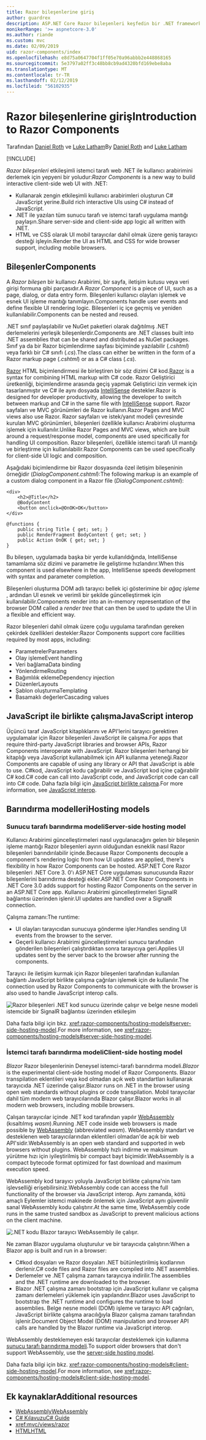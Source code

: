 ```yaml
---
title: Razor bileşenlerine giriş
author: guardrex
description: ASP.NET Core Razor bileşenleri keşfedin bir .NET framework kullanarak web C#/Razor ve HTML.
monikerRange: '>= aspnetcore-3.0'
ms.author: riande
ms.custom: mvc
ms.date: 02/09/2019
uid: razor-components/index
ms.openlocfilehash: e8d75a0647704f1ff05e70a96abbb2e448868165
ms.sourcegitcommit: 5e3797a02ff3c48bb8cb9ad4320bfd169ebe8aba
ms.translationtype: MT
ms.contentlocale: tr-TR
ms.lasthandoff: 02/12/2019
ms.locfileid: "56102935"
---
```

# <a name="introduction-to-razor-components"></a><span data-ttu-id="5025d-103">Razor bileşenlerine giriş</span><span class="sxs-lookup"><span data-stu-id="5025d-103">Introduction to Razor Components</span></span>

<span data-ttu-id="5025d-104">Tarafından [Daniel Roth](https://github.com/danroth27) ve [Luke Latham](https://github.com/guardrex)</span><span class="sxs-lookup"><span data-stu-id="5025d-104">By [Daniel Roth](https://github.com/danroth27) and [Luke Latham](https://github.com/guardrex)</span></span>

[!INCLUDE[](~/includes/razor-components-preview-notice.md)]

<span data-ttu-id="5025d-105">*Razor bileşenleri* etkileşimli istemci tarafı web .NET ile kullanıcı arabirimini derlemek için yepyeni bir yoludur:</span><span class="sxs-lookup"><span data-stu-id="5025d-105">*Razor Components* is a new way to build interactive client-side web UI with .NET:</span></span>

* <span data-ttu-id="5025d-106">Kullanarak zengin etkileşimli kullanıcı arabirimleri oluşturun C# JavaScript yerine.</span><span class="sxs-lookup"><span data-stu-id="5025d-106">Build rich interactive UIs using C# instead of JavaScript.</span></span>
* <span data-ttu-id="5025d-107">.NET ile yazılan tüm sunucu tarafı ve istemci tarafı uygulama mantığı paylaşın.</span><span class="sxs-lookup"><span data-stu-id="5025d-107">Share server-side and client-side app logic all written with .NET.</span></span>
* <span data-ttu-id="5025d-108">HTML ve CSS olarak UI mobil tarayıcılar dahil olmak üzere geniş tarayıcı desteği işleyin.</span><span class="sxs-lookup"><span data-stu-id="5025d-108">Render the UI as HTML and CSS for wide browser support, including mobile browsers.</span></span>

## <a name="components"></a><span data-ttu-id="5025d-109">Bileşenler</span><span class="sxs-lookup"><span data-stu-id="5025d-109">Components</span></span>

<span data-ttu-id="5025d-110">A *Razor bileşen* bir kullanıcı Arabirimi, bir sayfa, iletişim kutusu veya veri girişi formuna gibi parçasıdır.</span><span class="sxs-lookup"><span data-stu-id="5025d-110">A *Razor Component* is a piece of UI, such as a page, dialog, or data entry form.</span></span> <span data-ttu-id="5025d-111">Bileşenleri kullanıcı olayları işlemek ve esnek UI işleme mantığı tanımlayın.</span><span class="sxs-lookup"><span data-stu-id="5025d-111">Components handle user events and define flexible UI rendering logic.</span></span> <span data-ttu-id="5025d-112">Bileşenleri iç içe geçmiş ve yeniden kullanılabilir.</span><span class="sxs-lookup"><span data-stu-id="5025d-112">Components can be nested and reused.</span></span>

<span data-ttu-id="5025d-113">.NET sınıf paylaşılabilir ve NuGet paketleri olarak dağıtılmış .NET derlemelerini yerleşik bileşenlerdir.</span><span class="sxs-lookup"><span data-stu-id="5025d-113">Components are .NET classes built into .NET assemblies that can be shared and distributed as NuGet packages.</span></span> <span data-ttu-id="5025d-114">Sınıf ya da bir Razor biçimlendirme sayfası biçiminde yazılabilir (*.cshtml*) veya farklı bir C# sınıfı (*.cs*).</span><span class="sxs-lookup"><span data-stu-id="5025d-114">The class can either be written in the form of a Razor markup page (*.cshtml*) or as a C# class (*.cs*).</span></span>

<span data-ttu-id="5025d-115">[Razor](xref:mvc/views/razor) HTML biçimlendirmesi ile birleştiren bir söz dizimi C# kod.</span><span class="sxs-lookup"><span data-stu-id="5025d-115">[Razor](xref:mvc/views/razor) is a syntax for combining HTML markup with C# code.</span></span> <span data-ttu-id="5025d-116">Razor Geliştirici üretkenliği, biçimlendirme arasında geçiş yapmak Geliştirici izin vermek için tasarlanmıştır ve C# ile aynı dosyada [IntelliSense](/visualstudio/ide/using-intellisense) destekler.</span><span class="sxs-lookup"><span data-stu-id="5025d-116">Razor is designed for developer productivity, allowing the developer to switch between markup and C# in the same file with [IntelliSense](/visualstudio/ide/using-intellisense) support.</span></span> <span data-ttu-id="5025d-117">Razor sayfaları ve MVC görünümleri de Razor kullanın.</span><span class="sxs-lookup"><span data-stu-id="5025d-117">Razor Pages and MVC views also use Razor.</span></span> <span data-ttu-id="5025d-118">Razor sayfaları ve istek/yanıt modeli çevresinde kurulan MVC görünümleri, bileşenleri özellikle kullanıcı Arabirimi oluşturma işlemek için kullanılır.</span><span class="sxs-lookup"><span data-stu-id="5025d-118">Unlike Razor Pages and MVC views, which are built around a request/response model, components are used specifically for handling UI composition.</span></span> <span data-ttu-id="5025d-119">Razor bileşenleri, özellikle istemci tarafı UI mantığı ve birleştirme için kullanılabilir.</span><span class="sxs-lookup"><span data-stu-id="5025d-119">Razor Components can be used specifically for client-side UI logic and composition.</span></span>

<span data-ttu-id="5025d-120">Aşağıdaki biçimlendirme bir Razor dosyasında özel iletişim bileşeninin örneğidir (*DialogComponent.cshtml*):</span><span class="sxs-lookup"><span data-stu-id="5025d-120">The following markup is an example of a custom dialog component in a Razor file (*DialogComponent.cshtml*):</span></span>

```cshtml
<div>
    <h2>@Title</h2>
    @BodyContent
    <button onclick=@OnOK>OK</button>
</div>

@functions {
    public string Title { get; set; }
    public RenderFragment BodyContent { get; set; }
    public Action OnOK { get; set; }
}
```

<span data-ttu-id="5025d-121">Bu bileşen, uygulamada başka bir yerde kullanıldığında, IntelliSense tamamlama söz dizimi ve parametre ile geliştirme hızlandırır.</span><span class="sxs-lookup"><span data-stu-id="5025d-121">When this component is used elsewhere in the app, IntelliSense speeds development with syntax and parameter completion.</span></span>

<span data-ttu-id="5025d-122">Bileşenleri oluşturma DOM adlı tarayıcı bellek içi gösterimine bir *ağaç işleme* , ardından UI esnek ve verimli bir şekilde güncelleştirmek için kullanılabilir.</span><span class="sxs-lookup"><span data-stu-id="5025d-122">Components render into an in-memory representation of the browser DOM called a *render tree* that can then be used to update the UI in a flexible and efficient way.</span></span>

<span data-ttu-id="5025d-123">Razor bileşenleri dahil olmak üzere çoğu uygulama tarafından gereken çekirdek özellikleri destekler:</span><span class="sxs-lookup"><span data-stu-id="5025d-123">Razor Components support core facilities required by most apps, including:</span></span>

* <span data-ttu-id="5025d-124">Parametreler</span><span class="sxs-lookup"><span data-stu-id="5025d-124">Parameters</span></span>
* <span data-ttu-id="5025d-125">Olay işleme</span><span class="sxs-lookup"><span data-stu-id="5025d-125">Event handling</span></span>
* <span data-ttu-id="5025d-126">Veri bağlama</span><span class="sxs-lookup"><span data-stu-id="5025d-126">Data binding</span></span>
* <span data-ttu-id="5025d-127">Yönlendirme</span><span class="sxs-lookup"><span data-stu-id="5025d-127">Routing</span></span>
* <span data-ttu-id="5025d-128">Bağımlılık ekleme</span><span class="sxs-lookup"><span data-stu-id="5025d-128">Dependency injection</span></span>
* <span data-ttu-id="5025d-129">Düzenler</span><span class="sxs-lookup"><span data-stu-id="5025d-129">Layouts</span></span>
* <span data-ttu-id="5025d-130">Şablon oluşturma</span><span class="sxs-lookup"><span data-stu-id="5025d-130">Templating</span></span>
* <span data-ttu-id="5025d-131">Basamaklı değerler</span><span class="sxs-lookup"><span data-stu-id="5025d-131">Cascading values</span></span>

## <a name="javascript-interop"></a><span data-ttu-id="5025d-132">JavaScript ile birlikte çalışma</span><span class="sxs-lookup"><span data-stu-id="5025d-132">JavaScript interop</span></span>

<span data-ttu-id="5025d-133">Üçüncü taraf JavaScript kitaplıklarını ve API'lerini tarayıcı gerektiren uygulamalar için Razor bileşenleri JavaScript ile çalışma.</span><span class="sxs-lookup"><span data-stu-id="5025d-133">For apps that require third-party JavaScript libraries and browser APIs, Razor Components interoperate with JavaScript.</span></span> <span data-ttu-id="5025d-134">Razor bileşenleri herhangi bir kitaplığı veya JavaScript kullanabilmek için API kullanma yeteneği.</span><span class="sxs-lookup"><span data-stu-id="5025d-134">Razor Components are capable of using any library or API that JavaScript is able to use.</span></span> <span data-ttu-id="5025d-135">C#kod, JavaScript kodu çağırabilir ve JavaScript kod içine çağırabilir C# kod.</span><span class="sxs-lookup"><span data-stu-id="5025d-135">C# code can call into JavaScript code, and JavaScript code can call into C# code.</span></span> <span data-ttu-id="5025d-136">Daha fazla bilgi için [JavaScript birlikte çalışma](xref:razor-components/javascript-interop).</span><span class="sxs-lookup"><span data-stu-id="5025d-136">For more information, see [JavaScript interop](xref:razor-components/javascript-interop).</span></span>

## <a name="hosting-models"></a><span data-ttu-id="5025d-137">Barındırma modelleri</span><span class="sxs-lookup"><span data-stu-id="5025d-137">Hosting models</span></span>

### <a name="server-side-hosting-model"></a><span data-ttu-id="5025d-138">Sunucu tarafı barındırma modeli</span><span class="sxs-lookup"><span data-stu-id="5025d-138">Server-side hosting model</span></span>

<span data-ttu-id="5025d-139">Kullanıcı Arabirimi güncelleştirmeleri nasıl uygulanacağını gelen bir bileşenin işleme mantığı Razor bileşenleri ayırın olduğundan esneklik nasıl Razor bileşenleri barındırılabilir içinde.</span><span class="sxs-lookup"><span data-stu-id="5025d-139">Because Razor Components decouple a component's rendering logic from how UI updates are applied, there's flexibility in how Razor Components can be hosted.</span></span> <span data-ttu-id="5025d-140">ASP.NET Core Razor bileşenleri .NET Core 3. 0'ı ASP.NET Core uygulaması sunucusunda Razor bileşenlerini barındırma desteği ekler.</span><span class="sxs-lookup"><span data-stu-id="5025d-140">ASP.NET Core Razor Components in .NET Core 3.0 adds support for hosting Razor Components on the server in an ASP.NET Core app.</span></span> <span data-ttu-id="5025d-141">Kullanıcı Arabirimi güncelleştirmeleri SignalR bağlantısı üzerinden işlenir.</span><span class="sxs-lookup"><span data-stu-id="5025d-141">UI updates are handled over a SignalR connection.</span></span>

<span data-ttu-id="5025d-142">Çalışma zamanı:</span><span class="sxs-lookup"><span data-stu-id="5025d-142">The runtime:</span></span>

* <span data-ttu-id="5025d-143">UI olayları tarayıcıdan sunucuya gönderme işler.</span><span class="sxs-lookup"><span data-stu-id="5025d-143">Handles sending UI events from the browser to the server.</span></span>
* <span data-ttu-id="5025d-144">Geçerli kullanıcı Arabirimi güncelleştirmeleri sunucu tarafından gönderilen bileşenleri çalıştırdıktan sonra tarayıcıya geri.</span><span class="sxs-lookup"><span data-stu-id="5025d-144">Applies UI updates sent by the server back to the browser after running the components.</span></span>

<span data-ttu-id="5025d-145">Tarayıcı ile iletişim kurmak için Razor bileşenleri tarafından kullanılan bağlantı JavaScript birlikte çalışma çağrıları işlemek için de kullanılır.</span><span class="sxs-lookup"><span data-stu-id="5025d-145">The connection used by Razor Components to communicate with the browser is also used to handle JavaScript interop calls.</span></span>

![Razor bileşenleri .NET kod sunucu üzerinde çalışır ve belge nesne modeli istemcide bir SignalR bağlantısı üzerinden etkileşim](index/_static/aspnet-core-razor-components.png)

<span data-ttu-id="5025d-147">Daha fazla bilgi için bkz. <xref:razor-components/hosting-models#server-side-hosting-model>.</span><span class="sxs-lookup"><span data-stu-id="5025d-147">For more information, see <xref:razor-components/hosting-models#server-side-hosting-model>.</span></span>

### <a name="client-side-hosting-model"></a><span data-ttu-id="5025d-148">İstemci tarafı barındırma modeli</span><span class="sxs-lookup"><span data-stu-id="5025d-148">Client-side hosting model</span></span>

<span data-ttu-id="5025d-149">*Blazor* Razor bileşenlerinin Deneysel istemci-tarafı barındırma modeli.</span><span class="sxs-lookup"><span data-stu-id="5025d-149">*Blazor* is the experimental client-side hosting model of Razor Components.</span></span> <span data-ttu-id="5025d-150">Blazor transpilation eklentileri veya kod olmadan açık web standartları kullanarak tarayıcıda .NET üzerinde çalışır.</span><span class="sxs-lookup"><span data-stu-id="5025d-150">Blazor runs on .NET in the browser using open web standards without plugins or code transpilation.</span></span> <span data-ttu-id="5025d-151">Mobil tarayıcılar dahil tüm modern web tarayıcılarında Blazor çalışır.</span><span class="sxs-lookup"><span data-stu-id="5025d-151">Blazor works in all modern web browsers, including mobile browsers.</span></span>

<span data-ttu-id="5025d-152">Çalışan tarayıcılar içinde .NET kod tarafından yapılır [WebAssembly](http://webassembly.org) (kısaltılmış *wasm*).</span><span class="sxs-lookup"><span data-stu-id="5025d-152">Running .NET code inside web browsers is made possible by [WebAssembly](http://webassembly.org) (abbreviated *wasm*).</span></span> <span data-ttu-id="5025d-153">WebAssembly standart ve desteklenen web tarayıcılarından eklentileri olmadan'de açık bir web API'sidir.</span><span class="sxs-lookup"><span data-stu-id="5025d-153">WebAssembly is an open web standard and supported in web browsers without plugins.</span></span> <span data-ttu-id="5025d-154">WebAssembly hızlı indirme ve maksimum yürütme hızı için iyileştirilmiş bir compact bayt biçimidir.</span><span class="sxs-lookup"><span data-stu-id="5025d-154">WebAssembly is a compact bytecode format optimized for fast download and maximum execution speed.</span></span>

<span data-ttu-id="5025d-155">WebAssembly kod tarayıcı yoluyla JavaScript birlikte çalışma'nin tam işlevselliği erişebilirsiniz.</span><span class="sxs-lookup"><span data-stu-id="5025d-155">WebAssembly code can access the full functionality of the browser via JavaScript interop.</span></span> <span data-ttu-id="5025d-156">Aynı zamanda, kötü amaçlı Eylemler istemci makinede önlemek için JavaScript aynı güvenilir sanal WebAssembly kodu çalıştırır.</span><span class="sxs-lookup"><span data-stu-id="5025d-156">At the same time, WebAssembly code runs in the same trusted sandbox as JavaScript to prevent malicious actions on the client machine.</span></span>

![.NET kodu Blazor tarayıcı WebAssembly ile çalışır.](index/_static/blazor.png)

<span data-ttu-id="5025d-158">Ne zaman Blazor uygulama oluşturulur ve bir tarayıcıda çalıştırın:</span><span class="sxs-lookup"><span data-stu-id="5025d-158">When a Blazor app is built and run in a browser:</span></span>

* <span data-ttu-id="5025d-159">C#kod dosyaları ve Razor dosyaları .NET bütünleştirilmiş kodlarının derlenir.</span><span class="sxs-lookup"><span data-stu-id="5025d-159">C# code files and Razor files are compiled into .NET assemblies.</span></span>
* <span data-ttu-id="5025d-160">Derlemeler ve .NET çalışma zamanı tarayıcıya indirilir.</span><span class="sxs-lookup"><span data-stu-id="5025d-160">The assemblies and the .NET runtime are downloaded to the browser.</span></span>
* <span data-ttu-id="5025d-161">Blazor .NET çalışma zamanı bootstrap için JavaScript kullanır ve çalışma zamanı derlemeleri yüklemek için yapılandırır.</span><span class="sxs-lookup"><span data-stu-id="5025d-161">Blazor uses JavaScript to bootstrap the .NET runtime and configures the runtime to load assemblies.</span></span> <span data-ttu-id="5025d-162">Belge nesne modeli (DOM) işleme ve tarayıcı API çağrıları, JavaScript birlikte çalışma aracılığıyla Blazor çalışma zamanı tarafından işlenir.</span><span class="sxs-lookup"><span data-stu-id="5025d-162">Document Object Model (DOM) manipulation and browser API calls are handled by the Blazor runtime via JavaScript interop.</span></span>

<span data-ttu-id="5025d-163">WebAssembly desteklemeyen eski tarayıcılar desteklemek için kullanma [sunucu tarafı barındırma modeli](#server-side-hosting-model).</span><span class="sxs-lookup"><span data-stu-id="5025d-163">To support older browsers that don't support WebAssembly, use the [server-side hosting model](#server-side-hosting-model).</span></span>

<span data-ttu-id="5025d-164">Daha fazla bilgi için bkz. <xref:razor-components/hosting-models#client-side-hosting-model>.</span><span class="sxs-lookup"><span data-stu-id="5025d-164">For more information, see <xref:razor-components/hosting-models#client-side-hosting-model>.</span></span>

## <a name="additional-resources"></a><span data-ttu-id="5025d-165">Ek kaynaklar</span><span class="sxs-lookup"><span data-stu-id="5025d-165">Additional resources</span></span>

* [<span data-ttu-id="5025d-166">WebAssembly</span><span class="sxs-lookup"><span data-stu-id="5025d-166">WebAssembly</span></span>](http://webassembly.org/)
* [<span data-ttu-id="5025d-167">C# Kılavuzu</span><span class="sxs-lookup"><span data-stu-id="5025d-167">C# Guide</span></span>](/dotnet/csharp/)
* <xref:mvc/views/razor>
* [<span data-ttu-id="5025d-168">HTML</span><span class="sxs-lookup"><span data-stu-id="5025d-168">HTML</span></span>](https://www.w3.org/html/)
